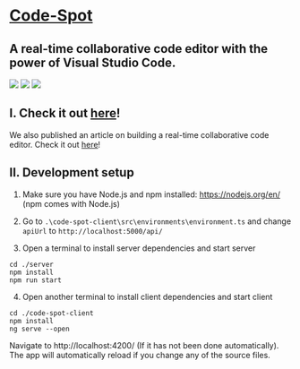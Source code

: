 # [Code-Spot](https://code-spot.net/)

## A real-time collaborative code editor with the power of Visual Studio Code. 

![](./images/HomeScreen.png)
![](./images/EditorScreen.png)
![](./images/ChangeName.png)

## **I. Check it out [here](https://code-spot.net/)!**
We also published an article on building a real-time collaborative code editor. Check it out [here](https://medium.com/@dinamoteam01/building-a-real-time-collaborative-code-editor-cb842975652f)!

## **II. Development setup**

1. Make sure you have Node.js and npm installed: https://nodejs.org/en/ (npm comes with Node.js)

2. Go to `.\code-spot-client\src\environments\environment.ts` and change `apiUrl` to `http://localhost:5000/api/`

3. Open a terminal to install server dependencies and start server
```shell
cd ./server
npm install
npm run start
```

4. Open another terminal to install client dependencies and start client
```shell
cd ./code-spot-client
npm install
ng serve --open
```

Navigate to http://localhost:4200/ (If it has not been done automatically). The app will automatically reload if you change any of the source files.